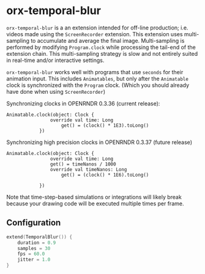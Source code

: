 # orx-temporal-blur

`orx-temporal-blur` is a an extension intended for off-line production;
i.e. videos made using the `ScreenRecorder` extension. This extension uses multi-sampling
to accumulate and average the final image. Multi-sampling is performed by modifying `Program.clock` 
while processing the tail-end of the extension chain. This multi-sampling strategy is slow and not
entirely suited in real-time and/or interactive settings.

`orx-temporal-blur` works well with programs that use `seconds` for their animation input.
This includes `Animatables`, but only after the `Animatable` clock is synchronized with the `Program` clock.
(Which you should already have done when using `ScreenRecorder`) 

Synchronizing clocks in OPENRNDR 0.3.36 (current release):
```
Animatable.clock(object: Clock {
                override val time: Long
                    get() = (clock() * 1E3).toLong()
            })
```

Synchronizing high precision clocks in OPENRNDR 0.3.37 (future release)
```
Animatable.clock(object: Clock {
                override val time: Long
                get() = timeNanos / 1000
                override val timeNanos: Long
                    get() = (clock() * 1E6).toLong()

            })
```

Note that time-step-based simulations or integrations will likely break because your drawing code will be executed multiple times
per frame.

## Configuration

```kotlin
extend(TemporalBlur()) {
    duration = 0.9
    samples = 30
    fps = 60.0 
    jitter = 1.0
}
```